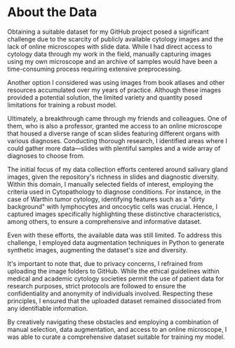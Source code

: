 # About the Data 

Obtaining a suitable dataset for my GitHub project posed a significant challenge due to the scarcity of publicly available cytology images and the lack of online microscopes with slide data. While I had direct access to cytology data through my work in the field, manually capturing images using my own microscope and an archive of samples would have been a time-consuming process requiring extensive preprocessing.

Another option I considered was using images from book atlases and other resources accumulated over my years of practice. Although these images provided a potential solution, the limited variety and quantity posed limitations for training a robust model.

Ultimately, a breakthrough came through my friends and colleagues. One of them, who is also a professor, granted me access to an online microscope that housed a diverse range of scan slides featuring different organs with various diagnoses. Conducting thorough research, I identified areas where I could gather more data—slides with plentiful samples and a wide array of diagnoses to choose from.

The initial focus of my data collection efforts centered around salivary gland images, given the repository's richness in slides and diagnostic diversity. Within this domain, I manually selected fields of interest, employing the criteria used in Cytopathology to diagnose conditions. For instance, in the case of Warthin tumor cytology, identifying features such as a "dirty background" with lymphocytes and oncocytic cells was crucial. Hence, I captured images specifically highlighting these distinctive characteristics, among others, to ensure a comprehensive and informative dataset.

Even with these efforts, the available data was still limited. To address this challenge, I employed data augmentation techniques in Python to generate synthetic images, augmenting the dataset's size and diversity.

It's important to note that, due to privacy concerns, I refrained from uploading the image folders to GitHub. While the ethical guidelines within medical and academic cytology societies permit the use of patient data for research purposes, strict protocols are followed to ensure the confidentiality and anonymity of individuals involved. Respecting these principles, I ensured that the uploaded dataset remained dissociated from any identifiable information.

By creatively navigating these obstacles and employing a combination of manual selection, data augmentation, and access to an online microscope, I was able to curate a comprehensive dataset suitable for training my model.
